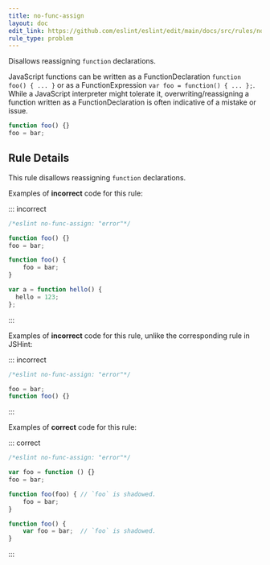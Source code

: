 ```yaml
---
title: no-func-assign
layout: doc
edit_link: https://github.com/eslint/eslint/edit/main/docs/src/rules/no-func-assign.md
rule_type: problem
---
```




Disallows reassigning `function` declarations.

JavaScript functions can be written as a FunctionDeclaration `function foo() { ... }` or as a FunctionExpression `var foo = function() { ... };`. While a JavaScript interpreter might tolerate it, overwriting/reassigning a function written as a FunctionDeclaration is often indicative of a mistake or issue.

```js
function foo() {}
foo = bar;
```

## Rule Details

This rule disallows reassigning `function` declarations.

Examples of **incorrect** code for this rule:

::: incorrect

```js
/*eslint no-func-assign: "error"*/

function foo() {}
foo = bar;

function foo() {
    foo = bar;
}

var a = function hello() {
  hello = 123;
};
```

:::

Examples of **incorrect** code for this rule, unlike the corresponding rule in JSHint:

::: incorrect

```js
/*eslint no-func-assign: "error"*/

foo = bar;
function foo() {}
```

:::

Examples of **correct** code for this rule:

::: correct

```js
/*eslint no-func-assign: "error"*/

var foo = function () {}
foo = bar;

function foo(foo) { // `foo` is shadowed.
    foo = bar;
}

function foo() {
    var foo = bar;  // `foo` is shadowed.
}
```

:::

